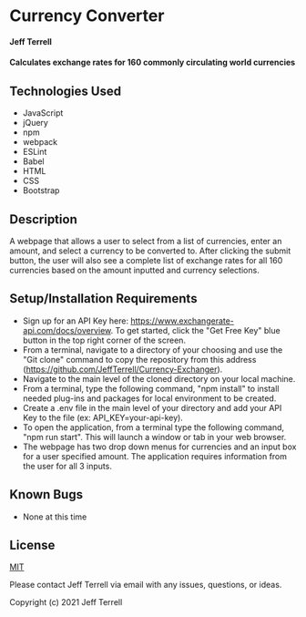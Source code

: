 # Currency Converter

#### Jeff Terrell

#### Calculates exchange rates for 160 commonly circulating world currencies

## Technologies Used

* JavaScript
* jQuery
* npm
* webpack
* ESLint
* Babel
* HTML
* CSS
* Bootstrap

## Description

A webpage that allows a user to select from a list of currencies, enter an amount, and select a currency to be converted to. After clicking the submit button, the user will also see a complete list of exchange rates for all 160 currencies based on the amount inputted and currency selections.

## Setup/Installation Requirements

* Sign up for an API Key here: https://www.exchangerate-api.com/docs/overview. To get started, click the "Get Free Key" blue button in the top right corner of the screen.
* From a terminal, navigate to a directory of your choosing and use the "Git clone" command to copy the repository from this address (https://github.com/JeffTerrell/Currency-Exchanger).
* Navigate to the main level of the cloned directory on your local machine.
* From a terminal, type the following command, "npm install" to install needed plug-ins and packages for local environment to be created.
* Create a .env file in the main level of your directory and add your API Key to the file (ex: API_KEY=your-api-key).
* To open the application, from a terminal type the following command, "npm run start". This will launch a window or tab in your web browser.
* The webpage has two drop down menus for currencies and an input box for a user specified amount. The application requires information from the user for all 3 inputs.

## Known Bugs

* None at this time

## License

[MIT](https://opensource.org/licenses/MIT)

Please contact Jeff Terrell via email with any issues, questions, or ideas.

Copyright (c) 2021 Jeff Terrell